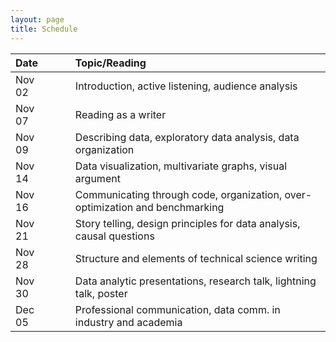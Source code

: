 ```yaml
---
layout: page
title: Schedule
---
```


| Date   | &nbsp;&nbsp;&nbsp;&nbsp; | Topic/Reading  |
| :----- | -- | :----- |
| Nov 02 |    | Introduction, active listening, audience analysis |
| Nov 07 |    | Reading as a writer |
| Nov 09 |    | Describing data, exploratory data analysis, data organization |
| Nov 14 |    | Data visualization, multivariate graphs, visual argument |
| Nov 16 |    | Communicating through code, organization, over-optimization and benchmarking |
| Nov 21 |    | Story telling, design principles for data analysis, causal questions |
| Nov 28 |    | Structure and elements of technical science writing |
| Nov 30 |    | Data analytic presentations, research talk, lightning talk, poster |
| Dec 05 |    | Professional communication, data comm. in industry and academia |
